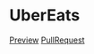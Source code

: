 # UberEats
[Preview](https://santadp.github.io/UberEats/)
[PullRequest](https://github.com/SantaDP/UberEats/pulls)